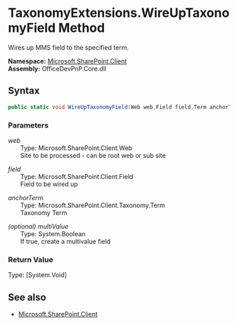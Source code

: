 # TaxonomyExtensions.WireUpTaxonomyField Method  
Wires up MMS field to the specified term.  

**Namespace:** [Microsoft.SharePoint.Client](Microsoft.SharePoint.Client.md)  
**Assembly:** OfficeDevPnP.Core.dll  
## Syntax
```C#
public static void WireUpTaxonomyField(Web web,Field field,Term anchorTerm,Boolean multiValue)
```
### Parameters
*web*  
&emsp;&emsp;Type: Microsoft.SharePoint.Client.Web  
&emsp;&emsp;Site to be processed - can be root web or sub site  
  
*field*  
&emsp;&emsp;Type: Microsoft.SharePoint.Client.Field  
&emsp;&emsp;Field to be wired up  
  
*anchorTerm*  
&emsp;&emsp;Type: Microsoft.SharePoint.Client.Taxonomy.Term  
&emsp;&emsp;Taxonomy Term  
  
*(optional) multiValue*  
&emsp;&emsp;Type: System.Boolean  
&emsp;&emsp;If true, create a multivalue field  
  
### Return Value
Type: [System.Void]  

## See also
- [Microsoft.SharePoint.Client](Microsoft.SharePoint.Client.md)
